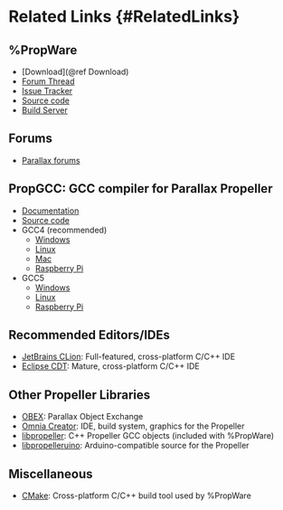 Related Links {#RelatedLinks}
=============

%PropWare
---------
* [Download](@ref Download)
* [Forum Thread](http://forums.parallax.com/showthread.php/157005-FYI-PropWare-Complete-build-system-and-library-for-PropGCC)
* [Issue Tracker](https://github.com/parallaxinc/PropWare/issues)
* [Source code](https://github.com/parallaxinc/PropWare)
* [Build Server](http://david.zemon.name:8111/project.html?projectId=PropWare&tab=projectOverview&guest=1)
  
Forums
------
* [Parallax forums](http://forums.parallax.com/forumdisplay.php/65-Propeller-1-Multicore-Microcontroller)

PropGCC: GCC compiler for Parallax Propeller
---------
* [Documentation](https://code.google.com/p/propgcc/)
* [Source code](https://github.com/parallaxinc/propgcc)
* GCC4 (recommended)
  * [Windows][1]
  * [Linux][2] 
  * [Mac][3]
  * [Raspberry Pi][4]
* GCC5
  * [Windows][5]
  * [Linux][6] 
  * [Raspberry Pi][7]

Recommended Editors/IDEs
------------------------
* [JetBrains CLion](http://www.jetbrains.com/clion/): Full-featured, cross-platform C/C++ IDE
* [Eclipse CDT](http://www.eclipse.org/): Mature, cross-platform C/C++ IDE
  
Other Propeller Libraries
-------------------------
* [OBEX](http://obex.parallax.com/): Parallax Object Exchange
* [Omnia Creator](http://omniacreator.com/): IDE, build system, graphics for the Propeller
* [libpropeller](https://github.com/libpropeller/libpropeller): C++ Propeller GCC objects (included with %PropWare)
* [libpropelleruino](https://code.google.com/p/lib-propelleruino/): Arduino-compatible source for the Propeller

Miscellaneous
-------------
* [CMake](http://www.cmake.org/): Cross-platform C/C++ build tool used by %PropWare

[1]: http://david.zemon.name:8111/repository/download/PropGCC5_Gcc4win32/.lastSuccessful/propellergcc-alpha_v1_9_0-gcc4-win32.zip?guest=1
[2]: http://david.zemon.name:8111/repository/download/PropGCC5_Gcc4linuxX64/.lastSuccessful/propellergcc-alpha_v1_9_0-gcc4-linux-x64.tar.gz?guest=1
[3]: http://david.zemon.name/downloads/PropGCC-osx_10.6.8_v1_0_0.tar.gz
[4]: http://david.zemon.name:8111/repository/download/PropGCC5_Gcc4rpi/.lastSuccessful/propellergcc-alpha_v1_9_0-gcc4-rpi.tar.gz?guest=1
[5]: http://david.zemon.name:8111/repository/download/PropGCC5_Gcc5win32/.lastSuccessful/propellergcc-alpha_v1_9_0-gcc5-win32.zip?guest=1
[6]: http://david.zemon.name:8111/repository/download/PropGCC5_Gcc5linuxX64/.lastSuccessful/propellergcc-alpha_v1_9_0-gcc5-linux-x64.tar.gz?guest=1 
[7]: http://david.zemon.name:8111/repository/download/PropGCC5_Gcc5rpi/.lastSuccessful/propellergcc-alpha_v1_9_0-gcc5-rpi.tar.gz?guest=1
